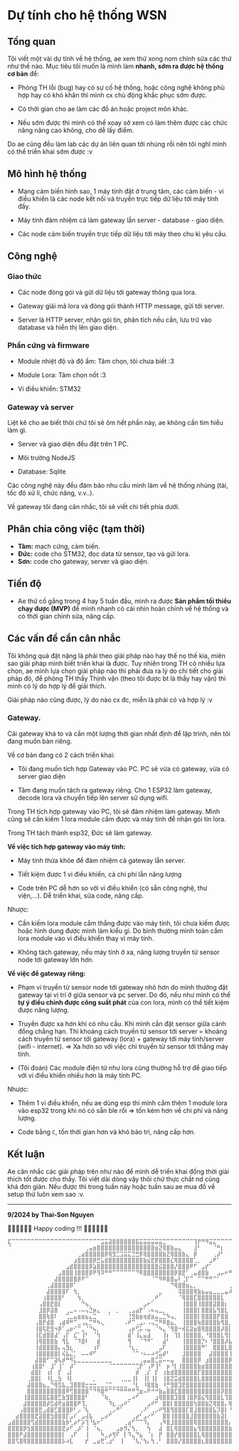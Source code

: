 # Dự tính cho hệ thống WSN

## Tổng quan

Tôi viết một vài dự tính về hệ thống, ae xem thử xong nom chỉnh sửa các thứ như thế nào.
Mục tiêu tôi muốn là mình làm **nhanh, sớm ra được hệ thống cơ bản** để:
 
 - Phòng TH lỗi (bug) hay có sự cố hệ thống, hoặc công nghệ không phù hợp hay có khó khăn thì mình cx chủ động khắc phục sớm được.

 - Có thời gian cho ae làm các đồ án hoặc project môn khác.

 - Nếu sớm được thì mình có thể xoay sở xem có làm thêm được các chức năng nâng cao không, cho dễ lấy điểm.

Do ae cũng đều làm lab các dự án liên quan tới nhúng rồi nên tôi nghĩ mình có thể triển khai sớm được :v

## Mô hình hệ thống

- Mạng cảm biến hình sao, 1 máy tính đặt ở trung tâm, các cảm biến - vi điều khiển là các node kết nối và truyền trực tiếp dữ liệu tới máy tính đấy.

- Máy tính đảm nhiệm cả làm gateway lẫn server - database - giao diện.

- Các node cảm biến truyền trực tiếp dữ liệu tới máy theo chu kì yêu cầu.

## Công nghệ

### Giao thức

- Các node đóng gói và gửi dữ liệu tới gateway thông qua lora.

- Gateway giải mã lora và đóng gói thành HTTP message, gửi tới server.

- Server là HTTP server, nhận gói tin, phân tích nếu cần, lưu trữ vào database và hiển thị lên giao diện.

### Phần cứng và firmware

- Module nhiệt độ và độ ẩm: Tâm chọn, tôi chưa biết :3

- Module Lora: Tâm chọn nốt :3

- Vi điều khiển: STM32 

### Gateway và server

Liệt kê cho ae biết thôi chứ tôi sẽ ôm hết phần này, ae không cần tìm hiểu làm gì.

- Server và giao diện đều đặt trên 1 PC.

- Môi trường NodeJS

- Database: Sqlite

Các công nghệ này đều đảm bảo nhu cầu mình làm về hệ thống nhúng (tải, tốc độ xử lí, chức năng, v.v..).

Về gateway tôi đang cân nhắc, tôi sẽ viết chi tiết phía dưới.


## Phân chia công việc (tạm thời)

- **Tâm:** mạch cứng, cảm biến.
- **Đức:** code cho STM32, đọc data từ sensor, tạo và gửi lora.
- **Sơn:** code cho gateway, server và giao diện.

## Tiến độ

- Ae thử cố gắng trong 4 hay 5 tuần đầu, mình ra được **Sản phẩm tối thiểu chạy được (MVP)** để mình nhanh có cái nhìn hoàn chỉnh về hệ thống và có thời gian chỉnh sửa, nâng cấp.

## Các vấn đề cần cân nhắc

Tôi không quá đặt nặng là phải theo giải pháp nào hay thế nọ thế kia, miên sao giải pháp mình biết triển khai là được. Tuy nhiên trong TH có nhiều lựa chọn, ae mình lựa chọn giải pháp nào thì phải đưa ra lý do chi tiết cho giải pháp đó, để phòng TH thầy Thịnh vặn (theo tôi được bt là thầy hay vặn) thì mình có lý do hợp lý để giải thích.

Giải pháp nào cũng được, lý do nào cx đc, miễn là phải có và hợp lý :v

### Gateway.

Cái gateway khá to và cần một lượng thời gian nhất định để lập trình, nên tôi đang muốn bàn riêng.

Về cơ bản đang có 2 cách triển khai:

- Tôi đang muốn tích hợp Gateway vào PC. PC sẽ vừa có gateway, vừa có server giao diện

- Tâm đang muốn tách ra gateway riêng. Cho 1 ESP32 làm gateway, decode lora và chuyển tiếp lên server sử dụng wifi.

Trong TH tích hợp gateway vào PC, tôi sẽ đảm nhiệm làm gateway. Mình cũng sẽ cần kiếm 1 lora module cắm được và máy tính để nhận gói tin lora.

Trong TH tách thành esp32, Đức sẽ làm gateway.

**Về việc tích hợp gateway vào máy tính:**

- Máy tính thừa khỏe để đảm nhiệm cả gateway lẫn server.

- Tiết kiệm được 1 vi điều khiển, cả chi phí lẫn năng lượng

- Code trên PC dễ hơn so với vi điều khiển (có sẵn công nghệ, thư viện,...). Dễ triển khai, sửa code, nâng cấp.

Nhược: 

- Cần kiếm lora module cắm thẳng được vào máy tính, tôi chưa kiếm được hoặc hình dung được mình làm kiểu gì. Do bình thường mình toàn cắm lora module vào vi điều khiển thay vì máy tính.

- Không tách gateway, nếu máy tính ở xa, năng lượng truyền từ sensor node tới gateway lớn hơn.

**Về việc để gateway riêng:**

- Phạm vi truyền từ sensor node tới gateway nhỏ hơn do mình thường đặt gateway tại vị trí ở giữa sensor và pc server. Do đó, nếu như mình có thể **tự ý điều chỉnh được công suất phát** của con lora, mình có thể tiết kiệm được năng lượng.

- Truyền được xa hơn khi có nhu cầu. Khi mình cần đặt sensor giữa cánh đồng chẳng hạn. Thì khoảng cách truyền từ sensor tới server = khoảng cách truyền từ sensor tới gateway (lora) + gateway tới máy tính/server (wifi - internet). => Xa hơn so với việc chỉ truyền từ sensor tới thẳng máy tính.

- (Tôi đoán) Các module điện tử như lora cũng thường hỗ trợ để giao tiếp với vi điều khiển nhiều hơn là máy tính PC.

Nhược:

- Thêm 1 vi điều khiển, nếu ae dùng esp thì mình cắm thêm 1 module lora vào esp32 trong khi nó có sẵn ble rồi => tốn kém hơn về chi phí và năng lượng.

- Code bằng `C`, tốn thời gian hơn và khó bảo trì, nâng cấp hơn.

## Kết luận

Ae cân nhắc các giải pháp trên như nào để mình dễ triển khai đồng thời giải thích tốt được cho thầy. Tôi viết dài dòng vậy thôi chứ thực chất nd cũng khá đơn giản. Nếu được thì trong tuần này hoặc tuần sau ae mua đồ về setup thử luôn xem sao :v.

***

**9/2024 by Thai-Son Nguyen**

🧑‍💻🧑‍💻🧑‍💻 Happy coding !!! 🧑‍💻🧑‍💻🧑‍💻



```brainfuck
⣏⠉⠉⠉⠉⠉⠉⠉⠉⠉⠉⠉⠉⠉⠉⠉⠉⠉⠉⠉⠉⠉⠉⠉⣩⣭⣽⣿⣿⣿⣿⣿⣿⣯⣭⣭⣭⣭⣭⣭⣉⠉⠉⠉⠉⠉⠉⠉⢹⡟⠛⠻⣭⣍⠉⠉⠉⠉⠉⠉⠉⠉⠉⠉⣩
⠈⠀⠀⠀⠀⠀⠀⠀⠀⠀⠀⠀⠀⠀⠀⠀⠀⠀⠀⠀⢀⣤⣶⣿⣿⣿⣿⣿⣿⣿⣿⣿⣿⣿⣿⣿⣿⣿⣶⣝⢿⣿⣷⣤⣄⠀⠀⠀⣸⠃⠀⠀⠀⠈⠛⡆⠀⠀⠀⠀⠀⠀⣠⠞⠁
⠀⠀⠀⠀⠀⠀⠀⠀⠀⠀⠀⠀⠀⠀⠀⠀⠀⠀⢀⣴⣿⣿⣿⣿⣿⡿⢿⣻⣉⣩⣭⣍⣙⣛⡿⢿⣿⣿⣿⣿⣷⣝⢿⣿⣿⣷⣄⠀⡿⠀⠀⠀⠀⢀⡼⠃⠀⠀⠀⠀⡠⠞⠁⠀⠀
⠀⠀⠀⠀⠀⠀⠀⠀⠀⠀⠀⠀⠀⠀⠀⠀⠀⣰⣿⣿⣿⣿⡿⣛⣥⣾⣿⣿⣿⣿⣿⣿⣿⣿⣿⣷⣮⣟⡿⣿⣿⣿⣎⢿⣿⣿⣿⣿⢁⡀⠀⠀⣠⠟⠁⠀⠀⠀⠀⠀⠀⠀⠀⠀⠀
⠀⠀⠀⠀⠀⠀⠀⠀⠀⠀⠀⠀⠀⠀⠀⣠⣾⣿⣿⣿⣿⡿⣵⣿⣿⣿⣿⣿⣿⣿⣿⣿⣿⣿⣿⣿⣿⣿⣿⣮⣿⣿⣿⡜⣿⣿⣿⠟⠋⠀⣠⡞⠁⠀⠀⠀⠀⠀⣀⣀⠀⠀⠀⠀⠀
⠀⠀⠀⠀⠀⠀⠀⠀⠀⠀⠀⠀⠀⣠⣿⣿⣿⢸⣿⣿⣿⡿⠟⢻⠽⠛⠛⠉⠉⠉⠉⠉⠉⠙⠿⣿⣿⣿⣿⣿⣿⣿⣿⡿⣿⣟⠁⢀⣤⣾⣿⣷⠀⠀⣠⡤⠖⠛⢉⡏⠀⠀⠀⠀⠀
⠀⠀⠀⠀⠀⠀⠀⠀⠀⠀⠀⠀⣼⣿⣿⣿⣿⣿⡿⠟⠉⠀⠀⠀⠀⠀⠀⠀⠀⠀⠀⠀⠀⠀⠀⠀⠀⠈⠉⠻⠿⣿⣿⣤⠇⢈⡏⠉⠀⠉⠉⠛⠛⠉⠁⠀⠀⠀⢸⠇⠀⠀⠀⠀⠀
⠀⠀⠀⠀⠀⠀⠀⠀⠀⠀⢀⣼⣿⣿⣿⣿⡿⠁⠀⠀⠀⠀⠀⠀⠀⠀⠀⠀⠀⠀⠀⠀⠀⠀⠀⠀⠀⠀⠀⠀⠀⠀⠙⢿⣿⣿⣶⣄⡀⠀⠀⠀⠀⠀⠀⠀⠀⢀⣾⠀⠀⠀⠀⠀⠀
⠀⠀⠀⠀⠀⠀⠀⠀⠀⠀⣼⣿⣿⣿⣿⠏⠀⢳⡀⠀⠀⠀⠀⠀⠀⠀⠀⠀⠀⠀⠀⠀⠀⠀⠀⠀⠀⠀⠀⣀⠀⠀⠀⠀⢽⣿⣿⣿⢿⣷⣦⣤⣤⣀⣀⣀⣤⠼⠃⠀⠀⠀⠀⠀⠀
⠀⠀⠀⠀⠀⠀⠀⠀⠀⢰⣿⣿⣿⣿⠃⠀⠀⠀⢳⡀⠀⠀⠀⠀⠀⠀⠀⠀⠀⠀⠀⠀⠀⠀⠀⠀⠀⢀⠞⠁⠀⠀⠀⠀⠈⢿⣿⣿⣏⣿⣿⣿⣿⣿⣿⣇⠀⠀⠀⠀⠀⠀⠀⠀⠀
⠀⠀⠀⠀⠀⠀⠀⠀⢠⣿⣿⣟⣿⡇⠀⠀⠀⠀⠀⠙⢦⡀⠀⠀⠀⠀⠀⠀⠀⠀⠀⠀⠀⠀⠀⣠⠖⠁⠀⠀⠀⠀⠀⠀⠀⢸⣿⣿⣿⢸⣿⣿⣿⣽⣿⣿⡆⠀⠀⠀⠀⠀⠀⠀⠀
⠀⠀⠀⠀⠀⠀⠀⠀⣸⣿⡿⣽⣿⠀⠀⢀⣀⠤⠠⠤⢤⣙⡶⣄⠀⠀⡀⠀⡀⠀⠀⢀⣠⣴⡟⠁⠠⠦⢤⣀⡀⠀⠀⠀⠀⢸⣿⣿⣿⡇⣿⣿⣿⣧⢻⣿⣇⠀⠀⠀⠀⠀⠀⠀⠀
⠀⠀⠀⠀⠀⠀⠀⠀⣿⣿⢷⣿⠇⠀⠀⢉⣀⣤⣶⣶⣦⣄⣉⠀⠀⠀⠁⠀⠀⠀⠀⢘⣻⣷⣶⢶⣾⣶⣤⣀⣉⠳⢤⡀⠀⢸⣿⣿⣿⡇⣿⣿⣿⣿⡟⣿⣿⠀⠀⠀⠀⠀⠀⠀⠀
⠀⠀⠀⠀⠀⠀⠀⢠⣿⡟⣾⣿⠀⢠⣾⠿⠛⠉⣀⢠⣄⡉⠛⠳⢄⠀⠀⠀⠀⠀⠠⠞⠉⢀⣠⠄⠠⢤⣉⠛⠿⣿⣦⡀⠀⢸⣿⣿⣿⢷⣿⣿⣿⣿⣷⢻⣿⡀⠀⠀⠀⠀⠀⠀⠀
⠀⠀⠀⠀⠀⠀⠀⢸⣿⢯⣟⣻⠲⡿⠁⣠⡶⠊⠉⣀⠈⠙⢦⡀⠀⠀⠀⠀⠀⠀⠀⢠⡶⢋⡥⠠⣤⠀⠈⠳⣄⠈⢻⣿⠒⢾⣯⣽⣶⣿⢿⣿⣿⣿⣿⡼⣿⡇⠀⠀⠀⠀⠀⠀⠀
⠀⠀⠀⠀⠀⠀⠀⢸⣏⣾⣿⣿⣼⠁⢠⡏⠀⣎⠁⢸⠃⠀⠈⢳⠀⠀⠀⠀⠀⠀⠀⣾⠁⢸⣄⣤⣼⠀⠀⠀⢸⡆⠀⢹⡇⢸⣿⣿⣿⣿⡀⠘⣿⣿⣿⣇⢻⡇⠀⠀⠀⠀⠀⠀⠀
⠀⠀⠀⠀⠀⠀⠀⢸⢿⣿⣿⣿⣷⠀⢻⣇⠀⠈⠹⣿⠇⠀⠀⣾⠀⠀⠀⠀⠀⠀⠀⢻⠀⠀⠈⠙⠛⠁⠀⠀⣼⠃⠀⠀⠀⢸⣿⣿⣿⣿⡙⠆⠘⣿⣿⣿⡼⣧⠀⠀⠀⠀⠀⠀⠀
⠀⠀⠀⠀⠀⠀⠀⢸⣾⣿⣿⣿⣿⡄⢤⣻⣆⠀⠀⠀⠀⠀⢰⠏⠀⠀⠀⠀⠀⠀⠀⠘⣆⡀⠀⠀⠀⠀⠀⣠⠏⠀⠀⠀⠀⢸⣿⣿⣿⣿⠛⠁⠀⣿⣿⣿⣇⣿⡀⠀⠀⠀⠀⠀⠀
⠀⠀⠀⠀⠀⠀⠀⢸⣿⣿⣿⣿⣿⡇⢮⣧⣌⡁⠀⠤⠤⠾⠋⠀⠀⠀⠀⠀⠀⠀⠀⠀⠈⠉⠐⠦⠤⠴⢚⣥⡾⠃⠀⠀⠀⣸⣿⣿⣿⣿⠀⠀⣼⣿⣿⣿⣿⢸⡇⠀⠀⠀⠀⠀⠀
⠀⠀⠀⠀⠀⠀⠀⣼⣿⣿⠋⠉⣽⢧⡾⠛⠻⣅⣀⣀⣀⣀⣀⣀⣀⣀⣀⠀⠀⠀⠀⠀⠀⠀⢀⣤⣤⣿⣉⣭⠤⠤⣤⠀⠀⣿⣿⣿⣿⡿⠀⣰⣿⣿⣿⣿⣿⡿⡇⠀⠀⠀⠀⠀⠀
⠀⠀⠀⠀⠀⠀⢰⣿⣿⠃⠀⣸⠁⢸⠁⠀⡼⠁⠀⠀⠀⠀⠀⠀⠀⠀⠈⠉⠉⠉⠉⠉⠉⢉⡟⠁⢠⠟⢸⠃⠀⡶⠘⡇⢸⣿⣿⣿⣿⣷⣶⣿⣿⣿⣿⣿⣿⣿⡁⠀⠀⠀⠀⠀⠀
⠀⠀⠀⠀⠀⠀⣾⣿⡇⠀⢰⡇⠀⡏⠀⢠⡇⠀⠀⠀⠀⠀⠀⠀⠀⠀⠀⠀⠀⠀⠀⠀⠀⡾⠀⢀⡎⠀⡏⠀⢰⣷⣾⣿⣿⣿⣿⣿⣿⡏⣿⣿⣿⣿⣿⣿⣿⣿⡇⠀⠀⠀⠀⠀⠀
⠀⠀⠀⠀⠀⢀⣿⣿⡇⠀⠸⣇⣀⣳⠀⠸⡇⠀⠀⠀⠀⠀⡀⠀⠀⠀⠀⠀⠀⢀⣀⣀⢸⡇⠀⢸⡇⢸⡇⠀⢸⣿⣝⣭⣾⣿⣿⣿⣿⣇⣿⣿⣿⣿⣿⣿⣿⣿⣿⠀⠀⠀⠀⠀⠀
⠀⠀⠀⠀⠀⣼⣿⣿⣿⣦⣀⠙⢿⣫⣧⣀⣹⣿⣿⣿⣒⣒⣒⣀⣀⣈⣉⣀⣀⣀⣀⠀⠘⣇⠀⠸⣿⣿⣷⠀⠸⡛⣻⣿⣹⣟⣿⣿⣿⣿⣿⣿⣿⣿⣿⣿⣿⣿⣿⡇⠀⠀⠀⠀⠀
⠀⠀⠀⠀⠀⣿⣿⣿⣿⣿⣿⣿⣿⣿⣿⠿⢛⣿⣿⣿⣿⠉⠙⠻⣿⠛⠉⠉⠙⠛⠛⠛⠛⢙⣶⠤⠟⠚⠚⣷⣤⣿⣿⣏⣿⣿⣿⣿⣿⣿⣿⣿⣿⣿⣿⡽⣿⣿⣿⣿⡄⠀⠀⠀⠀
⠀⠀⠀⠀⢸⣿⣿⣿⣿⣿⣯⣿⣿⣋⣷⣻⣿⣿⣿⣿⠃⠀⠀⠀⠈⢷⡀⠀⠀⠀⠀⣀⠴⠋⠀⠀⠀⠀⣰⢿⣿⣿⣿⣹⣿⣿⢸⣿⡿⣿⣮⢻⣿⣿⣿⣇⢹⣿⣿⣿⣿⣄⠀⠀⠀
⠀⠀⠀⠀⣼⣿⣿⣿⣿⣿⡾⣫⣾⢟⣶⣿⣿⣿⠟⢹⡀⠀⠀⠀⠀⠀⠹⣆⢀⣠⠞⠁⠀⠀⠀⠀⣠⠞⠋⠀⣿⣿⡇⣿⣿⣿⣿⣿⢳⣿⣿⣷⣝⢿⣿⣿⡄⢿⣿⣿⣿⣿⣆⠀⠀
⠀⠀⠀⢠⣿⣿⣿⣿⣟⣠⣾⣿⣋⣿⣿⣿⡿⠃⡠⠈⢧⠀⠀⠀⠀⠀⢀⡠⠛⠁⠀⠀⠀⠀⢀⠜⠁⢀⡠⠞⢻⣿⢻⣿⣿⣿⡏⣿⣸⣿⣿⣿⣿⣧⡹⣿⡇⠘⣿⣿⣿⣿⣿⣧⠀
⠀⠀⣴⣿⣿⣿⣿⣟⣽⣿⣿⣳⣿⣿⣿⡏⣠⠎⠀⣠⢼⣧⠀⠀⣀⡴⠋⠀⠀⠀⠀⠀⢀⡴⠃⣠⠔⠋⠀⠀⣿⣿⢸⣿⣿⣿⣿⣸⣿⣿⣿⣿⣿⣿⣷⣽⡇⠀⢹⣿⣿⣿⣿⣿⡆
⣠⣾⣿⣿⣿⣿⢫⣾⣿⣿⣿⣿⣿⣿⣷⡷⢃⡴⠋⡵⢹⠘⣧⠖⠁⠀⠀⠀⠀⠀⢀⣴⠋⠉⠉⠹⡄⠀⠀⢠⠻⣿⣸⣿⣿⣿⣿⣿⢿⣿⣿⣿⣿⣿⣿⣿⣿⡄⠈⣿⣿⣿⣿⣿⣿
⣿⣿⣿⣿⡿⣳⣿⣿⣿⣿⣿⣿⣿⣿⣟⡴⠋⢀⡼⠁⢸⠀⠈⢦⡀⠀⠀⠀⣠⡶⡻⡌⢳⡀⠀⠀⢳⠀⠀⣼⠀⣿⣇⢿⣿⣿⣿⣿⣦⢻⣿⣿⣿⣿⣿⣿⣿⣷⡄⢹⣿⣿⣿⣿⣿
⣿⣿⣿⠟⣼⣿⣿⣿⣿⣿⣿⣿⣿⣿⡇⠀⢠⠏⠀⠀⢸⠀⠀⠀⠳⣀⡴⢻⠏⠀⡇⠹⣄⠙⣦⠀⠈⡆⠀⡟⠀⣿⣿⡞⣿⣿⣿⣿⣿⣇⢿⣿⣿⣿⣿⣿⣿⣿⣷⣤⣿⣿⣿⣿⣿
⣿⣿⢫⣿⢿⣿⣿⣿⣿⣿⣿⣿⣿⣿⡧⠴⣇⠀⠀⠀⡞⠀⣀⣴⢟⢁⣰⠃⠀⢸⠀⠀⠈⢧⡈⢳⡄⢳⢀⠃⠀⣿⣿⣿⡜⣿⣿⣿⣿⣿⣆⣿⣿⣿⣿⣿⣿⣿⣿⣿⡝⣿⣿⣿⣿
```






